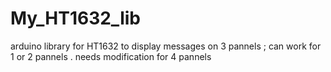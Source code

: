 # My_HT1632_lib
arduino library for HT1632 to display messages on 3 pannels ; can work for 1 or 2 pannels . needs modification for 4 pannels 
